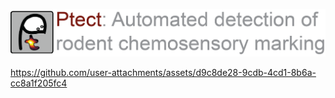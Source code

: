 ![alt text](https://github.com/FalknerLab/Ptect/blob/main/resources/ptect_banner.png)

https://github.com/user-attachments/assets/d9c8de28-9cdb-4cd1-8b6a-cc8a1f205fc4

